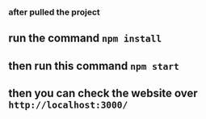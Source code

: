 ### after pulled the project 
## run the command `npm install`

## then run this command `npm start`

## then you can check the website over `http://localhost:3000/`
